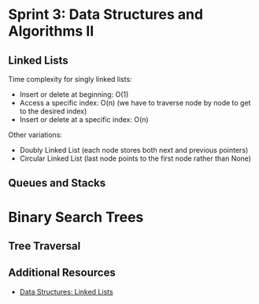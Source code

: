 # Sprint 3: Data Structures and Algorithms II

## Linked Lists
Time complexity for singly linked lists: 
* Insert or delete at beginning: O(1)
* Access a specific index: O(n) (we have to traverse node by node to get to the desired index)
* Insert or delete at a specific index: O(n) 

Other variations:
* Doubly Linked List (each node stores both next and previous pointers)
* Circular Linked List (last node points to the first node rather than None)

## Queues and Stacks

# Binary Search Trees

## Tree Traversal

## Additional Resources
* [Data Structures: Linked Lists](https://www.youtube.com/watch?v=njTh_OwMljA&ab_channel=HackerRank)
